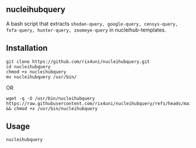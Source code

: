 ## nucleihubquery
A bash script that extracts `shodan-query, google-query, censys-query, fofa-query, hunter-query, zoomeye-query` in nucleihub-templates.

## Installation
```
git clone https://github.com/rix4uni/nucleihubquery.git
cd nucleihubquery
chmod +x nucleihubquery
mv nucleihubquery /usr/bin/
```

OR
```
wget -q -O /usr/bin/nucleihubquery https://raw.githubusercontent.com/rix4uni/nucleihubquery/refs/heads/main/nucleihubquery && chmod +x /usr/bin/nucleihubquery
```

## Usage
```
nucleihubquery
```

